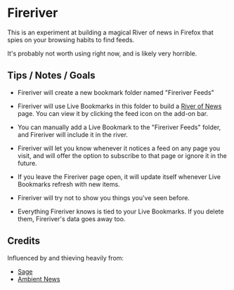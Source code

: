 # Fireriver

This is an experiment at building a magical River of news in Firefox that spies
on your browsing habits to find feeds.

It's probably not worth using right now, and is likely very horrible.

## Tips / Notes / Goals

* Fireriver will create a new bookmark folder named "Fireriver Feeds"

* Fireriver will use Live Bookmarks in this folder to build a [River of News][]
    page. You can view it by clicking the feed icon on the add-on bar.

* You can manually add a Live Bookmark to the "Fireriver Feeds" folder, and
    Fireriver will include it in the river.

* Fireriver will let you know whenever it notices a feed on any page you visit, and
    will offer the option to subscribe to that page or ignore it in the future.

* If you leave the Fireriver page open, it will update itself whenever Live
    Bookmarks refresh with new items.

* Fireriver will try not to show you things you've seen before.

* Everything Fireriver knows is tied to your Live Bookmarks. If you delete
    them, Fireriver's data goes away too.

## Credits

Influenced by and thieving heavily from:

* [Sage][]
* [Ambient News][]

[River of News]: http://www.reallysimplesyndication.com/riverOfNews
[Sage]: http://code.google.com/p/sage/
[Ambient News]: http://www.toolness.com/wp/?p=158
